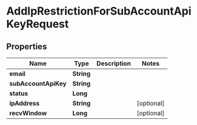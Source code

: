 

# AddIpRestrictionForSubAccountApiKeyRequest


## Properties

| Name | Type | Description | Notes |
|------------ | ------------- | ------------- | -------------|
|**email** | **String** |  |  |
|**subAccountApiKey** | **String** |  |  |
|**status** | **Long** |  |  |
|**ipAddress** | **String** |  |  [optional] |
|**recvWindow** | **Long** |  |  [optional] |



